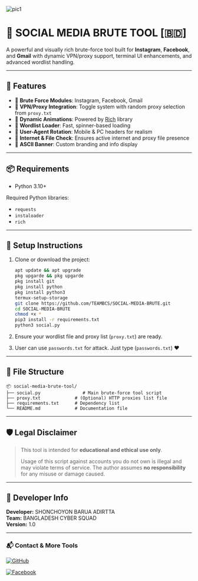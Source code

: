 ![pic1](https://i.postimg.cc/FK2t3Wv6/Firefly-Create-a-hacker-style-logo-for-a-tool-named-SOCIAL-MEDIA-BRUTE-The-logo-should-fea-272266.jpg)
# 🔐 SOCIAL MEDIA BRUTE TOOL [🇧🇩]

A powerful and visually rich brute-force tool built for **Instagram**, **Facebook**, and **Gmail** with dynamic VPN/proxy support, terminal UI enhancements, and advanced wordlist handling.

---

## 🚀 Features

- 🔸 **Brute Force Modules**: Instagram, Facebook, Gmail
- 🔸 **VPN/Proxy Integration**: Toggle system with random proxy selection from `proxy.txt`
- 🔸 **Dynamic Animations**: Powered by [Rich](https://github.com/Textualize/rich) library
- 🔸 **Wordlist Loader**: Fast, spinner-based loading
- 🔸 **User-Agent Rotation**: Mobile & PC headers for realism
- 🔸 **Internet & File Check**: Ensures active internet and proxy file presence
- 🔸 **ASCII Banner**: Custom branding and info display

---

## 📦 Requirements

- Python 3.10+



Required Python libraries:
- `requests`
- `instaloader`
- `rich`

---

## 📁 Setup Instructions

1. Clone or download the project:
    ```bash
    apt update && apt upgrade
    pkg upgarde && pkg upgarde
    pkg install git
    pkg install python
    pkg install python3
    termux-setup-storage
    git clone https://github.com/TEAMBCS/SOCIAL-MEDIA-BRUTE.git
    cd SOCIAL-MEDIA-BRUTE
    chmod +x *
    pip3 install -r requirements.txt
    python3 social.py
    ```

2. Ensure your wordlist file and proxy list (`proxy.txt`) are ready.


3. User can use `passwords.txt` for attack. Just type (`passwords.txt`) ❤️

---

## 📄 File Structure

```
📦 social-media-brute-tool/
├── social.py                # Main brute-force tool script
├── proxy.txt             # (Optional) HTTP proxies list file
├── requirements.txt      # Dependency list
└── README.md             # Documentation file
```

---

## 🛡️ Legal Disclaimer

> This tool is intended for **educational and ethical use only**.
>
> Usage of this script against accounts you do not own is illegal and may violate terms of service. The author assumes **no responsibility** for any misuse or damage caused.

---

## 👤 Developer Info

**Developer:** SHONCHOYON BARUA ADIRTTA  
**Team:** BANGLADESH CYBER SQUAD  
**Version:** 1.0

---

### 📬 Contact & More Tools
[![GitHub](https://img.shields.io/badge/GitHub-ADIRTTA-181717?style=for-the-badge&logo=github)](https://github.com/ADIRTTA)

[![Facebook](https://img.shields.io/badge/Facebook-TEAM_BCS-1877F2?style=for-the-badge&logo=facebook&logoColor=white)](https://www.facebook.com/groups/572787103428508/?ref=share&mibextid=NSMWBT)
